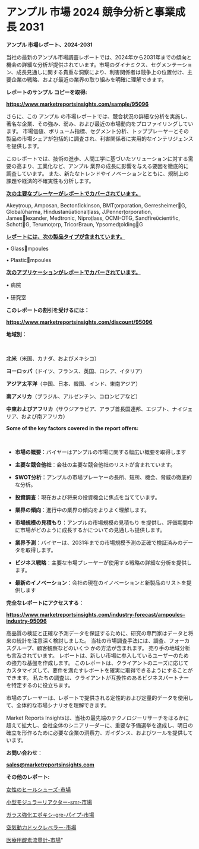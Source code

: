 # アンプル 市場 2024 競争分析と事業成長 2031

<strong>アンプル 市場レポート、2024-2031</strong>

当社の最新のアンプル市場調査レポートでは、2024年から2031年までの傾向と機会の詳細な分析が提供されています。市場のダイナミクス、セグメンテーション、成長見通しに関する貴重な洞察により、利害関係者は競争上の位置付け、主要企業の戦略、および最近の業界の取り組みを明確に理解できます。



<strong>レポートのサンプル コピーを取得:</strong> <a href=https://www.marketreportsinsights.com/sample/95096>

<strong><u>https://www.marketreportsinsights.com/sample/95096</u></strong></a>

さらに、この アンプル の市場レポートでは、競合状況の詳細な分析を実施し、著名な企業、その強み、弱み、および最近の市場動向をプロファイリングしています。 市場価値、ボリューム指標、セグメント分析、トッププレーヤーとその製品の市場シェアが包括的に調査され、利害関係者に実用的なインテリジェンスを提供します。

このレポートでは、技術の進歩、人間工学に基づいたソリューションに対する需要の高まり、工業化など、アンプル 業界の成長に影響を与える要因を徹底的に調査しています。 また、新たなトレンドやイノベーションとともに、規制上の課題や経済的不確実性も分析します。



<strong><u>次の主要なプレーヤーがレポートでカバーされています。</u></strong>

Akeyroup, Amposan, Bectonickinson, BMTorporation, GerresheimerG, Globalharma, Hindustanationallass, J.Pennerorporation, Jameslexander, Medtronic, Niprolass, OCMI-OTG, Sandfirecientific, SchottG, Terumoorp, TricorBraun, YpsomedoldingG



<strong><u><b>レポートには、次の製品タイプが含まれています。</b></u></strong>

• Glassmpoules

• Plasticmpoules



<strong><u><b>次のアプリケーションがレポートでカバーされています。</b></u></strong>

• 病院

• 研究室



<strong><b>このレポートの割引を受けるには：</b></strong>

<a href=https://www.marketreportsinsights.com/discount/95096>

<strong><u>https://www.marketreportsinsights.com/discount/95096</u></strong></a>



<strong>地域別：</strong>

<strong> </strong>



<strong>北米</strong>（米国、カナダ、およびメキシコ）



<strong>ヨーロッパ</strong>（ドイツ、フランス、英国、ロシア、イタリア）



<strong>アジア太平洋</strong>（中国、日本、韓国、インド、東南アジア）



<strong>南アメリカ</strong>（ブラジル、アルゼンチン、コロンビアなど）



<strong>中東およびアフリカ</strong>（サウジアラビア、アラブ首長国連邦、エジプト、ナイジェリア、および南アフリカ）



<strong>Some of the key factors covered in the report offers:</strong>

<strong> </strong>
<ul>
  <li>

<strong>市場の概要</strong>：バイヤーはアンプルの市場に関する幅広い概要を取得します</li>
  <li>

<strong>主要な競合他社</strong>：会社の主要な競合他社のリストが含まれています。</li>
  <li>

<strong>SWOT分析</strong>：アンプルの市場プレーヤーの長所、短所、機会、脅威の徹底的な分析。</li>
  <li>

<strong>投資調査</strong>：現在および将来の投資機会に焦点を当てています。</li>
  <li>

<strong>業界の傾向</strong>：進行中の業界の傾向をよりよく理解します。</li>
  <li>

<strong>市場規模の見積もり</strong>：アンプルの市場規模の見積もり を提供し、評価期間中に市場がどのように成長するかについての見通しも提供します。</li>
  <li>

<strong>業界予測</strong>：バイヤーは、2031年までの市場規模予測の正確で検証済みのデータを取得します。</li>
  <li>

<strong>ビジネス戦略</strong>：主要な市場プレーヤーが使用する戦略の詳細な分析を提供します。</li>
  <li>

<strong>最新のイノベーション</strong>：会社の現在のイノベーションと新製品のリストを提供します</li>
</ul>


<strong>完全なレポートにアクセスする</strong>：

<a href=https://www.marketreportsinsights.com/industry-forecast/ampoules-industry-95096>

<strong><u>https://www.marketreportsinsights.com/industry-forecast/ampoules-industry-95096</u></strong></a>

高品質の検証と正確な予測データを保証するために、研究の専門家はデータと将来の統計を注意深く検討しました。 当社の市場調査手法には、調査、フォーカスグループ、顧客観察などのいくつ かの方法が含まれます。 売り手の地域分析も言及されています。 レポートは、新しい市場に参入しているユーザーのための強力な基盤を作成します。 このレポートは、クライアントのニーズに応じてカスタマイズして、要件を満たすレポートを確実に取得できるようにすることができます。 私たちの調査は、クライアントが互換性のあるビジネスパートナーを特定するのに役立ちます。

市場のプレーヤーは、レポートで提供される定性的および定量的データを使用して、全体的な市場シナリオを理解できます。

Market Reports Insightsは、当社の最先端のテクノロジーリサーチをはるかに超えて拡大し、会社全体のシニアリーダーに、重要な予備選挙を達成し、明日の確立を形作るために必要な企業の洞察力、ガイダンス、およびツールを提供しています。



<strong><b>お問い合わせ</b></strong>：

<a href=mailto:sales@marketreportsinsights.com>

<strong><u>sales@marketreportsinsights.com</u></strong></a>



<strong>その他のレポート:</strong>

<a href=https://www.linkedin.com/pulse/女性のヒールシューズ-市場-2023-収益と成長ドライバー-2030-efhif/>女性のヒールシューズ-市場</a>

<a href=https://www.linkedin.com/pulse/小型モジュラーリアクター-smr-市場-2030-年までの需要に焦点を当てた-voxtf/>小型モジュラーリアクター-smr-市場</a>

<a href=https://www.linkedin.com/pulse/ガラス強化エポキシ-gre-パイプ-市場-2023-年のダイナミクスとビジネストレンド-lsyvf/>ガラス強化エポキシ-gre-パイプ-市場</a>

<a href=https://www.linkedin.com/pulse/空気動力ドックレベラー-市場-2023-最新の-cagr-および成長分析-pylcf/>空気動力ドックレベラー-市場</a>

<a href=https://www.linkedin.com/pulse/医療用酸素流量計-市場-2023-総利益と主要ベンダー-2030-data-dive-discoveries-24-analysis-d9znf/>医療用酸素流量計-市場</a>"
